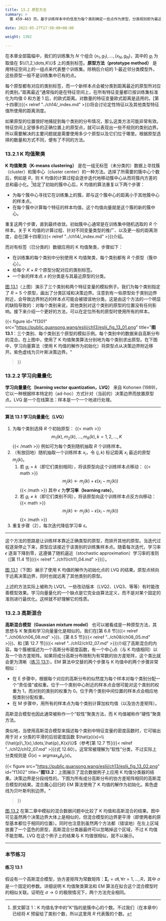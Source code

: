 ```yaml
---
title: 13.2 原型方法
summary: >
  第 459-463 页。基于训练样本中的信息为每个类别确定一些点作为原型，分类规则即为最近距离原型的类别。介绍了三个方法：K 均值、学习向量量化（LVQ）、和高斯混合模型。

date: 2022-05-27T17:50:00+08:00

weight: 1302

---
```


在本章全部篇幅中，我们的训练集为 $N$ 个组合 $(x_1,g_1),\dots,(x_N,g_N)$，其中的 $g_i$ 为取值在 $\\{1,2,\dots,K\\}$ 上的类别标签。**原型方法（prototype method）** 是用特征空间上的一组点来代表整个训练集。除稍后介绍的 1-最近邻分类模型外，这些原型一般不是训练集中已有的点。

每个原型都有对应的类别标签，而一个新样本点会被分类到距离最近的原型所对应的类别。”距离最近“通常指的是在特征空间上，在所有特征变量都已按训练集标准化为均值 0 和方差 1 后，的欧式距离。对数量的特征变量欧式距离是适用的。[第十四章]({{< relref "../ch14/_index.md" >}})将会讨论定性特征以及其他类型特征值所使用的距离测度。

如果原型的位置很好地捕捉到每个类别的分布情况，那么这类方法可能非常有效。特征空间上足够多的正确位置上的原型点，就可以表现出一些不规则的类别边界。所以需要解决的主要问题就是需要使用多少个原型以及它们位于哪里。根据原型选择的数量和方式不同，便有了不同的方法。

### 13.2.1 K 均值聚类

**K 均值聚类（K-means clustering）** 是在一组无标签（未分类的）数据上寻找簇（cluster）和簇中心（cluster center）的一种方法。选择了所需要的簇中心个数后，例如是 $R$，则 K 均值的计算过程会逐步迭代地移动簇中心从而将簇内方差的总和最小化。[^1]给定了初始的簇中心后，K 均值的算法重复以下两个步骤：
- 为每个簇中心寻找它在训练集上的簇，即与这个簇中心的距离小于其他簇中心的样本点。
- 在每个簇中计算每个特征的样本均值，这个均值向量就是这个簇的新的簇中心。

重复这两个步骤，直到最终收敛。初始簇中心通常是在训练集中随机选取的 $R$ 个样本。关于 K 均值的计算过程、针对不同变量类型的推广、以及更一般的距离测度，会在[第十四章]({{< relref "../ch14/_index.md" >}})介绍。

而对有标签（已分类的）数据应用的 K 均值聚类，步骤如下：

- 在训练集的每个类别中分别使用 K 均值聚类，每个类别都有 $R$ 个原型（簇中心）。
- 给每个 $K\times R$ 个原型分配对应的类别标签。
- 一个新的样本点 $x$ 的分类是与其最近原型的分类。

[图 13.1](#figure-f1301)（上图）演示了三个类别和两个特征变量的模拟例子。我们为每个类别指定了 $R=5$ 个原型，画出了分类区域和决策边界。注意到有一些原型处于类别边界附近，会导致边界附近的样本点可能会被错误地分类。这是由这个方法的一个明显的缺陷导致的：对每个类别来说，其他类别对这个类别的原型的位置没有任何影响。接下来介绍一个更好的方法，可以在定位所有的原型时使用所有的样本。

{{< figure
  id="f1301"
  src="https://public.guansong.wang/eslii/ch13/eslii_fig_13_01.png"
  title="**图 13.1**：三个类别、每个类别五个原型的模拟示例。每个类别中的数据来自高斯分布的混合。在上图中，使用了 K 均值聚类算法分别地为每个类别求出原型。在下图中，学习向量算法（使用 K 均值的解作为初始化）将原型点从决策边界附近移开。紫色虚线为贝叶斯决策边界。"
>}}

### 13.2.2 学习向量量化

**学习向量量化（learning vector quantization，LVQ）** 来自 Kohonen (1989)，它以一种根据样本特定的（ad-hoc）方式针对（当前的）决策边界而放置原型点。LVQ 是一个在线算法：样本是一个一个地进行处理。

----------

#### 算法 13.1 学习向量量化（LVQ）

1. 为每个类别选择 $R$ 个初始原型：
   {{< math >}}
   $$m_1(k), m_2(k), \dots, m_R(k), k=1,2,\dots,K$$
   {{< /math >}}
   例如可为每个类别随机抽取 $R$ 个训练样本。
2. （有放回地）随机抽取一个训练样本 $x_i$，令 $(j,k)$ 标记距离 $x_i$ 最近的原型 $m_j(k)$。
   1. 若 $g_i=k$（即它们类别相同），将该原型向这个训练样本点移动：
   {{< math >}}
   $$m_j(k) \leftarrow m_j(k) + \epsilon(x_i-m_j(k))$$
   {{< /math >}}
   其中 $\epsilon$ 为**学习率（learning rate）**。
   2. 若 $g_i\neq k$（即它们类别不同），将该原型向这个训练样本点反方向移动：
   {{< math >}}
   $$m_j(k) \leftarrow m_j(k) - \epsilon(x_i-m_j(k))$$
   {{< /math >}}
3. 重复步骤（2），每次迭代降低学习率 $\epsilon$。

----------

这个方法的思路是让训练样本靠近正确类型的原型，而排开其他的原型。当迭代过程逐渐停止下来，原型应该接近于该类别的训练集样本点。随着每次迭代，学习率 $\epsilon$ 逐渐下降到零，这遵循了随机逼近（stochastic approximation）学习率的准则（[第 11.4 节]({{< relref "../ch11/ch11_04.md" >}})）。

[图 13.1](#figure-f1301)（下图）展示了使用 K 均值的解作为初始化点的 LVQ 的结果。原型点倾向于远离决策边界，同时也就远离了其他类别的原型。

上述的方法实际上被称为 LVQ1。一些改动版本（LVQ2、LVQ3、等等）有时能改善模型效果。学习向量量化的一个缺点是它完全由算法定义，而不是对某个固定的准则进行最优化。这样就不好理解它的性质。

### 13.2.3 高斯混合

**高斯混合模型（Gaussian mixture model）** 也可以被看成是一种原型方法，其思想与 K 聚类和学习向量量化是相似的。我们在[第 6.8 节]({{< relref "../ch06/ch06_08.md" >}})、[第 8.5 节]({{< relref "../ch08/ch08_05.md" >}})、和 [第 12.7 节]({{< relref "../ch12/ch12_07.md" >}})介绍了高斯混合的内容。每个簇被描述为一个高斯分布密度函数，有一个中心点（与 K 均值相同）以及一个协方差矩阵。如果将成分高斯分布限制为有常数的协方差矩阵，这个类比就会更为清晰（[练习 13.1](#练习-131)）。EM 算法中交替的两个步骤与 K 均值中的两个步骤非常相似：

- 在 E 步骤中，根据每个对应的高斯分布的似然度为每个样本对每个类别分配一个“责任值”或权重。位于一个类别中心附近的样本点会很可能对这个类别的权重为 1，而对别的类别的权重为 0。位于两个类别中间位置的样本点会相应地按类别分配权重。
- 在 M 步骤中，用所有的样本点为每个类别计算加权均值（以及协方差矩阵）。

高斯混合模型也因此通常被称作一个“软性”聚类方法，而 K 均值被称作“硬性”聚类方法。

类似地，当使用高斯混合模型来描述每个类别中特征变量的密度函数时，它可输出用于对 $x$ 分类的平滑的后验密度函数 $\hat{p}(x)=\\{\hat{p}\_1(x),\dots,\hat{p}_K(x)\\}$（参考[第 12.7 节]({{< relref "../ch12/ch12_07.md" >}})式 12.60）。这常常被理解为“软性”分类，不过实际上分类规则是 $\hat{G}(x)=\operatorname{argmax}_k\hat{p}_k(x)$。

{{< figure
  src="https://public.guansong.wang/eslii/ch13/eslii_fig_13_02.png"
  id="f1302"
  title="**图13.2**：上图展示了混合数据例子上应用 K 均值分类器的结果。决策边界是分段线性的。下图为所有成分高斯分布的协方差矩阵相同的高斯混合模型的结果。混合魔心回归的 EM 算法使用了 K 均值的解作为初始化。紫色虚线为贝叶斯判别边界。"
>}}

[图 13.2](#figure-f1302) 在第二章中模拟的混合数据问题中比较了 K 均值和高斯混合的结果。图中可见虽然两个决策边界大体上是相似的，但混合模型的边界更平滑（即使两者的原型基本都位于相同的位置）。同时也注意到虽然两个方法都（错误地）在左上区域放置了一个蓝色的原型，高斯混合分类器最终可以忽略掉这个区域，不过 K 均值不能忽略。LVQ 在这个例子上的结果与 K 均值很相似，就不以展示。

----------

### 本节练习

#### 练习 13.1

假设有一个高斯混合模型，协方差矩阵为常数矩阵：$\mathbf{\Sigma}_r=\sigma\mathbf{I}, \forall r=1,\dots,R$，其中 $\sigma$ 是一个固定的参数。详细说明 K 均值聚类算法和 EM 算法在拟合这个混合模型时的相似关联。证明在 $\sigma\rightarrow0$ 的极限情况下，两个方法完全相同。

[^1]: 原文脚注 1：K 均值名字中的”K“指的是簇中心的个数。不过我们（在本章中）已经将 $K$ 预留给了类别个数，所以这里用 $R$ 代表簇的个数。